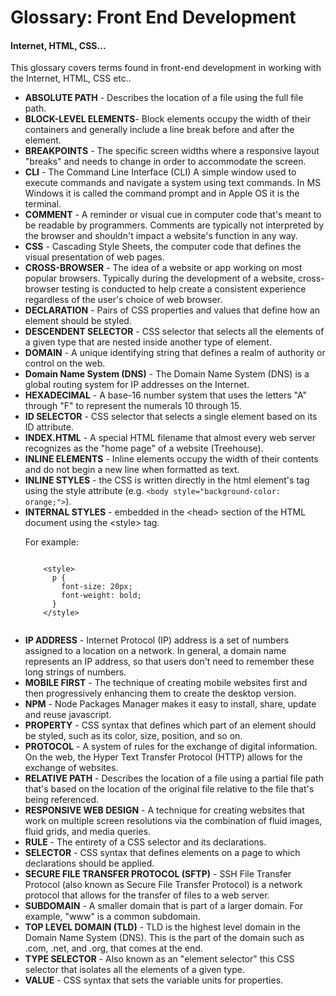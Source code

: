 <h1>Glossary: Front End Development</h1>
<h4>Internet, HTML, CSS...</h4>

<p>This glossary covers terms found in front-end development in working with the Internet, HTML, CSS etc..</p>

<ul class="definition">
  <li><strong>ABSOLUTE PATH</strong> - Describes the location of a file using the full file path.</li>
  
  <li><strong>BLOCK-LEVEL ELEMENTS</strong>- Block elements occupy the width of their containers and generally include a line break before and after the element.</li>

  <li><strong>BREAKPOINTS</strong>  - The specific screen widths where a responsive layout "breaks" and needs to change in order to accommodate the screen.</li>
  
  <li><strong>CLI</strong> - The Command Line Interface (CLI) A simple window used to execute commands and navigate a system using text commands. In MS Windows it is called the command prompt and in Apple OS it is the terminal.</li>

  <li><strong>COMMENT</strong> - A reminder or visual cue in computer code that's meant to be readable by programmers. Comments are typically not interpreted by the browser and shouldn't impact a website's function in any way.</li>
  
  <li><strong>CSS</strong> - Cascading Style Sheets, the computer code that defines the visual presentation of web pages.</li>

  <li><strong>CROSS-BROWSER</strong>  - The idea of a website or app working on most popular browsers. Typically during the development of a website, cross-browser testing is conducted to help create a consistent experience regardless of the user's choice of web browser.</li>
  
  <li><strong>DECLARATION</strong> - Pairs of CSS properties and values that define how an element should be styled.</li>
    
  <li><strong>DESCENDENT SELECTOR</strong> - CSS selector that selects all the elements of a given type that are nested inside another type of element.</li>

  <li><strong>DOMAIN</strong> - A unique identifying string that defines a realm of authority or control on the web.</li>

  <li><strong>Domain Name System (DNS)</strong> - The Domain Name System (DNS) is a global routing system for IP addresses on the Internet.</li>
  
  <li><strong>HEXADECIMAL</strong> - A base-16 number system that uses the letters "A" through "F" to represent the numerals 10 through 15.</li>
  
  <li><strong>ID SELECTOR</strong> - CSS selector that selects a single element based on its ID attribute.
  
  <li><strong>INDEX.HTML</strong> - A special HTML filename that almost every web server recognizes as the "home page" of a website (Treehouse).</li>
  
  <li><strong>INLINE ELEMENTS</strong> - Inline elements occupy the width of their contents and do not begin a new line when formatted as text.</li>

  <li><strong>INLINE STYLES</strong> - the CSS is written directly in the html element's tag using the style attribute (e.g. <code>&lt;body style="background-color: orange;"&gt;</code>).</li>

  <li><strong>INTERNAL STYLES</strong> - embedded in the &lt;head&gt; section of the HTML document using the &lt;style&gt; tag.</li><p> For example:</p>
    <pre><code>
    &lt;style&gt;
      p {
        font-size: 20px;
        font-weight: bold;
      }
    &lt;/style&gt;
    </code></pre>

  <li><strong>IP ADDRESS</strong> - Internet Protocol (IP) address is a set of numbers assigned to a location on a network. In general, a domain name represents an IP address, so that users don't need to remember these long strings of numbers.</li>
  
  <li><strong>MOBILE FIRST</strong> - The technique of creating mobile websites first and then progressively enhancing them to create the desktop version.</li>
  
  <li><strong>NPM</strong> - Node Packages Manager makes it easy to install, share, update and reuse javascript.</li>

  <li><strong>PROPERTY</strong> - CSS syntax that defines which part of an element should be styled, such as its color, size, position, and so on.</li>

  <li><strong>PROTOCOL</strong> - A system of rules for the exchange of digital information. On the web, the Hyper Text Transfer Protocol (HTTP) allows for the exchange of websites.</li>
  
  <li><strong>RELATIVE PATH</strong> - Describes the location of a file using a partial file path that's based on the location of the original file relative to the file that's being referenced.</li>

  <li><strong>RESPONSIVE WEB DESIGN</strong>  - A technique for creating websites that work on multiple screen resolutions via the combination of fluid images, fluid grids, and media queries.</li>
  
  <li><strong>RULE</strong> - The entirety of a CSS selector and its declarations.</li>
  
  <li><strong>SELECTOR</strong> - CSS syntax that defines elements on a page to which declarations should be applied.</li>

  <li><strong>SECURE FILE TRANSFER PROTOCOL (SFTP)</strong> - SSH File Transfer Protocol (also known as Secure File Transfer Protocol) is a network protocol that allows for the transfer of files to a web server.</li>

  <li><strong>SUBDOMAIN</strong> - A smaller domain that is part of a larger domain. For example, "www" is a common subdomain.</li>

  <li><strong>TOP LEVEL DOMAIN (TLD)</strong> - TLD is the highest level domain in the Domain Name System (DNS). This is the part of the domain such as .com, .net, and .org, that comes at the end.</li>
  
  <li><strong>TYPE SELECTOR</strong> - Also known as an "element selector" this CSS selector that isolates all the elements of a given type.</li>
  
<li> <strong>VALUE</strong> - CSS syntax that sets the variable units for properties.</li>
</ul>
</body>
